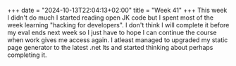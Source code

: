 +++
date = "2024-10-13T22:04:13+02:00"
title = "Week 41"
+++
This week I didn't do much I started reading open JK code but I spent most of the week learning "hacking for developers". I don't think I will complete it before my eval ends next week so I just have to hope I can continue the course when work gives me access again. I atleast managed to upgraded my static page generator to the latest .net lts and started thinking about perhaps completing it.

